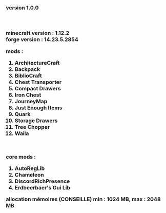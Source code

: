 <h3>version 1.0.0<h3/><br/>

minecraft version : 1.12.2</br>
forge version : 14.23.5.2854</br>

mods :<ol>
	<li>ArchitectureCraft</li>
	<li>Backpack</li>
	<li>BiblioCraft</li>
	<li>Chest Transporter</li>
	<li>Compact Drawers</li>
	<li>Iron Chest</li>
	<li>JourneyMap</li>
	<li>Just Enough Items</li>
	<li>Quark</li>
	<li>Storage Drawers</li>
	<li>Tree Chopper</li>
	<li>Waila</li>
</ol><br/>

core mods :<ol>
	<li>AutoRegLib</li>
	<li>Chameleon</li>
	<li>DiscordRichPresence</li>
	<li>Erdbeerbaer's Gui Lib</li>
</ol>

allocation mémoires (CONSEILLE) min : 1024 MB, max : 2048 MB
